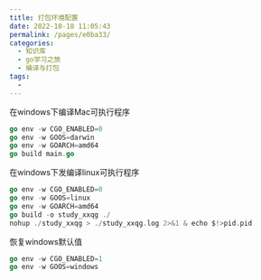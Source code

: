 ```yaml
---
title: 打包环境配置
date: 2022-10-18 11:05:43
permalink: /pages/e0ba33/
categories:
  - 知识库
  - go学习之旅
  - 编译与打包
tags:
  - 
---
```

在windows下编译Mac可执行程序
```go 
go env -w CGO_ENABLED=0
go env -w GOOS=darwin
go env -w GOARCH=amd64
go build main.go
```



在windows下发编译linux可执行程序
```go 
go env -w CGO_ENABLED=0
go env -w GOOS=linux
go env -w GOARCH=amd64
go build -o study_xxqg ./
nohup ./study_xxqg > ./study_xxqg.log 2>&1 & echo $!>pid.pid
```


恢复windows默认值
```go 
go env -w CGO_ENABLED=1
go env -w GOOS=windows
```


